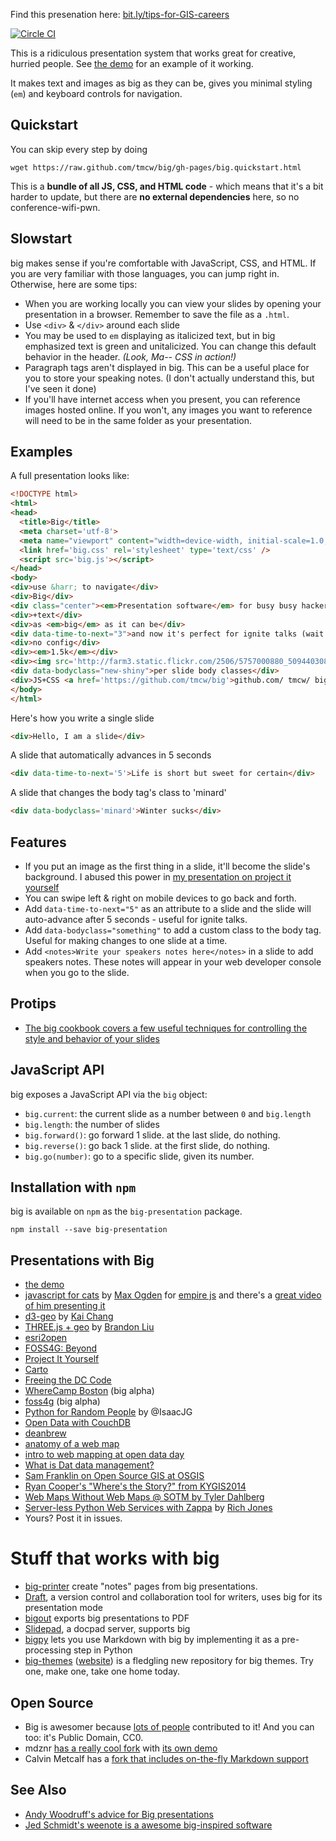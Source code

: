 Find this presenation here:
[bit.ly/tips-for-GIS-careers](http://bit.ly/tips-for-GIS-careers)

[![Circle CI](https://circleci.com/gh/tmcw/big/tree/gh-pages.svg?style=svg&circle-token=2963848e42fe67b8a66a2ad2d6dd99d05bdde6a4)](https://circleci.com/gh/tmcw/big/tree/gh-pages)

This is a ridiculous presentation system that works great for
creative, hurried people. See [the demo](http://macwright.org/big/demo.html)
for an example of it working.

It makes text and images as big as they can be, gives you minimal
styling (`em`) and keyboard controls for navigation.

## Quickstart

You can skip every step by doing

    wget https://raw.github.com/tmcw/big/gh-pages/big.quickstart.html

This is a **bundle of all JS, CSS, and HTML code** - which means that it's
a bit harder to update, but there are **no external dependencies** here,
so no conference-wifi-pwn.

## Slowstart

big makes sense if you're comfortable with JavaScript, CSS, and HTML.
If you are very familiar with those languages, you can jump right in.
Otherwise, here are some tips:

* When you are working locally you can view your slides by opening your
  presentation in a browser. Remember to save the file as a `.html`.
* Use `<div>` & `</div>` around each slide
* You may be used to `em` displaying as italicized text, but in big emphasized
  text is green and unitalicized. You can change this default behavior in the header. <em>(Look, Ma-- CSS in action!)</em>
* Paragraph tags aren't displayed in big. This can be a useful place for you
  to store your speaking notes. (I don't actually understand this, but I've seen it done)
* If you'll have internet access when you present, you can reference images
  hosted online. If you won't, any images you want to reference will need to
  be in the same folder as your presentation.

## Examples

A full presentation looks like:

```html
<!DOCTYPE html>
<html>
<head>
  <title>Big</title>
  <meta charset='utf-8'>
  <meta name="viewport" content="width=device-width, initial-scale=1.0, maximum-scale=1.0, user-scalable=0" />
  <link href='big.css' rel='stylesheet' type='text/css' />
  <script src='big.js'></script>
</head>
<body>
<div>use &harr; to navigate</div>
<div>Big</div>
<div class="center"><em>Presentation software</em> for busy busy hackers</div>
<div>+text</div>
<div>as <em>big</em> as it can be</div>
<div data-time-to-next="3">and now it's perfect for ignite talks (wait 3 seconds)</div>
<div>no config</div>
<div><em>1.5k</em></div>
<div><img src='http://farm3.static.flickr.com/2506/5757000880_509440308e_z.jpg' /> images too</div>
<div data-bodyclass="new-shiny">per slide body classes</div>
<div>JS+CSS <a href='https://github.com/tmcw/big'>github.com/ tmcw/ big</a></div>
</body>
</html>
```

Here's how you write a single slide

```html
<div>Hello, I am a slide</div>
```

A slide that automatically advances in 5 seconds

```html
<div data-time-to-next='5'>Life is short but sweet for certain</div>
```

A slide that changes the body tag's class to 'minard'

```html
<div data-bodyclass='minard'>Winter sucks</div>
```

## Features

* If you put an image as the first thing in a slide, it'll become the slide's background. I abused this power in
  [my presentation on project it yourself](http://macwright.org/presentations/projections/#0)
* You can swipe left & right on mobile devices to go back and forth.
* Add `data-time-to-next="5"` as an attribute to a slide and the slide will auto-advance after 5 seconds - useful for ignite talks.
* Add `data-bodyclass="something"` to add a custom class to the body tag. Useful for making changes to one slide at a time.
* Add `<notes>Write your speakers notes here</notes>` in a slide to add speakers notes.
  These notes will appear in your web developer console when you go to
  the slide.

## Protips

* [The big cookbook covers a few useful techniques for controlling the style and behavior of your slides](COOKBOOK.md)

## JavaScript API

big exposes a JavaScript API via the `big` object:

* `big.current`: the current slide as a number between `0` and `big.length`
* `big.length`: the number of slides
* `big.forward()`: go forward 1 slide. at the last slide, do nothing.
* `big.reverse()`: go back 1 slide. at the first slide, do nothing.
* `big.go(number)`: go to a specific slide, given its number.

## Installation with `npm`

big is available on `npm` as the `big-presentation` package.

    npm install --save big-presentation

## Presentations with Big

* [the demo](http://macwright.org/big/demo.html)
* [javascript for cats](http://maxogden.github.com/slides/empirejs/index.html#0) by [Max Ogden](http://maxogden.com/) for [empire js](http://empirejs.org/) and there's a
  [great video of him presenting it](http://www.youtube.com/watch?v=GeCWaTML3D0)
* [d3-geo](http://exposedata.com/talk/d3-geo/#0) by [Kai Chang](https://twitter.com/syntagmatic)
* [THREE.js + geo](http://bdon.org/talk-2013-1-29.html#0) by [Brandon Liu](http://bdon.org/)
* [esri2open](http://calvinmetcalf.github.io/esri2open/#0)
* [FOSS4G: Beyond](http://macwright.org/presentations/beyond/)
* [Project It Yourself](http://macwright.org/presentations/projections/#0)
* [Carto](http://macwright.org/presentations/carto/)
* [Freeing the DC Code](http://macwright.org/presentations/dccode/)
* [WhereCamp Boston](http://macwright.org/presentations/wherecampboston/) (big alpha)
* [foss4g](http://macwright.org/presentations/foss4g/1.html) (big alpha)
* [Python for Random People](http://isaacjg.github.io/intro_to_python/python_presentation/python_presentation.html#0) by @IsaacJG
* [Open Data with CouchDB](http://pres.macode.org)
* [deanbrew](http://dbsgeo.com/deanbrew/#0)
* [anatomy of a web map](http://maptime.github.io/anatomy-of-a-web-map/)
* [intro to web mapping at open data day](http://copystar.github.io/intro-web-mapping-odd14/)
* [What is Dat data management?](https://maxogden.github.io/slides/okcon/index.html#0)
* [Sam Franklin on Open Source GIS at OSGIS](http://samfranklin.github.io/osgis2014/)
* [Ryan Cooper's  "Where's the Story?" from KYGIS2014](http://ryan-m-cooper.com/kygis2014/)
* [Web Maps Without Web Maps @ SOTM by Tyler Dahlberg](http://tdahlberg.github.io/somworkshop2015/)
* [Server-less Python Web Services with Zappa](https://htmlpreview.github.io/?https://raw.githubusercontent.com/Miserlou/Talks/master/serverless-sf/big.quickstart.html#0) by [Rich Jones](https://github.com/Miserlou)
* Yours? Post it in issues.

# Stuff that works with big

* [big-printer](https://github.com/tmcw/big-printer) create "notes" pages from big presentations.
* [Draft](https://draftin.com/), a version control and collaboration tool for writers, uses big for its presentation mode
* [bigout](https://github.com/abenrob/bigout) exports big presentations to PDF
* [Slidepad](http://slidepad.herokuapp.com/), a docpad server, supports big
* [bigpy](https://github.com/harperreed/bigpy) lets you use Markdown with big by implementing it as a pre-processing step in Python
* [big-themes](https://github.com/tmcw/big-themes) ([website](http://macwright.org/big-themes/#0))
is a fledgling new repository for big themes. Try one, make one, take one home
today.

## Open Source

* Big is awesomer because [lots of people](https://github.com/tmcw/big/graphs/contributors)
  contributed to it! And you can too: it's Public Domain, CC0.
* mdznr [has a really cool fork](https://github.com/mdznr/big)
  with [its own demo](http://mdznr.github.com/big/#0)
* Calvin Metcalf has a [fork that includes on-the-fly Markdown support](https://github.com/calvinmetcalf/medium)

## See Also

* [Andy Woodruff's advice for Big presentations](https://awoodruff.github.io/big-advice/#0)
* [Jed Schmidt's weenote is a awesome big-inspired software](https://github.com/jed/weenote)
